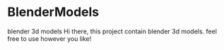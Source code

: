 # BlenderModels
blender 3d models 
Hi there, this project contain blender 3d models. feel free to use however you like!
